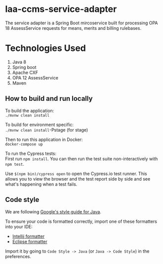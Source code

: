 # laa-ccms-service-adapter

The service adapter is a Spring Boot mircoservice built for processing OPA 18 AssessService requests for means, merits and billing rulebases.

# Technologies Used
1. Java 8
2. Spring boot
3. Apache CXF
4. OPA 12 AssessService
5. Maven

## How to build and run locally

To build the application:  
`./mvnw clean install`

To build for environment specific:  
`./mvnw clean install`-Pstage (for stage)

Then to run this application in Docker:  
`docker-compose up`

To run the Cypress tests:  
First run `npm install`. You can then run the test suite non-interactively with `npm test`.

Use `$(npm bin)/cypress open` to open the Cypress.io test runner. This allows you to view the browser and the test report side by side and see what's happening when a test fails.

## Code style
We are following [Google's style guide for Java](https://google.github.io/styleguide/javaguide.html).

To ensure your code is formatted correctly, import one of these formatters into your IDE:

- [Intellij formatter](https://raw.githubusercontent.com/google/styleguide/gh-pages/intellij-java-google-style.xml)
- [Eclipse formatter](https://raw.githubusercontent.com/google/styleguide/gh-pages/eclipse-java-google-style.xml)

Import it by going to `Code Style -> Java` (or `Java -> Code Style`) in the preferences.


